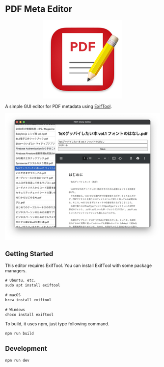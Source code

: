 # PDF Meta Editor

<p style="text-align: center">
  <img alt="" src="electron/resources/iconset/256x256.png" width="256" height="256">
</p>

A simple GUI editor for PDF metadata using [ExifTool](https://exiftool.org/).

![Screenshot](docs/images/screenshot.jpg)

## Getting Started

This editor requires ExifTool. You can install ExifTool with some package managers.

```shell-session
# Ubuntu, etc.
sudo apt install exiftool

# macOS
brew install exiftool

# Windows
choco install exiftool
```

To build, it uses npm, just type following command.

```shell-session
npm run build
```

## Development

```shell-session
npm run dev
```
